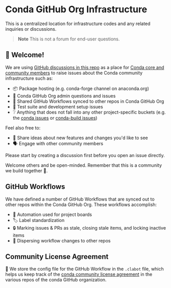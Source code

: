 # Conda GitHub Org Infrastructure

This is a centralized location for infrastructure codes and any related inquiries or discussions.

> **Note**
> This is not a forum for end-user questions.

## 👋 Welcome!

We are using [GitHub discussions in this repo](https://github.com/conda/infra/discussions) as a place for [Conda core and community members](https://github.com/conda-incubator/governance#teams--roles) to raise issues about the Conda community infrastructure such as:
  * 📦 Package hosting (e.g. conda-forge channel on anaconda.org)
  * 👤 Conda GitHub Org admin questions and issues
  * 🔄 Shared GitHub Workflows synced to other repos in Conda GitHub Org
  * 🧪 Test suite and development setup issues
  * ❔ Anything that does not fall into any other project-specific buckets (e.g. the [conda issues](https://github.com/conda/conda/issues) or [conda-build issues](https://github.com/conda/conda-build/issues))

Feel also free to:
  * 💭 Share ideas about new features and changes you'd like to see
  * 🗣️ Engage with other community members

Please start by creating a discussion first before you open an issue directly.

Welcome others and be open-minded. Remember that this is a community we build together 💪.

## GitHub Workflows

We have defined a number of GitHub Workflows that are synced out to other repos within the Conda GitHub Org. These workflows accomplish:
  * 🤖 Automation used for project boards
  * 🏷️ Label standardization
  * 🔒 Marking issues & PRs as stale, closing stale items, and locking inactive items
  * 🔄 Dispersing workflow changes to other repos

## Community License Agreement

📝 We store the config file for the GitHub Workflow in the `.clabot` file, which helps us keep track of the [conda community license agreement](https://docs.conda.io/projects/conda/en/latest/dev-guide/contributing.html#conda-contributor-license-agreement) in the various
repos of the conda GitHub organization.

